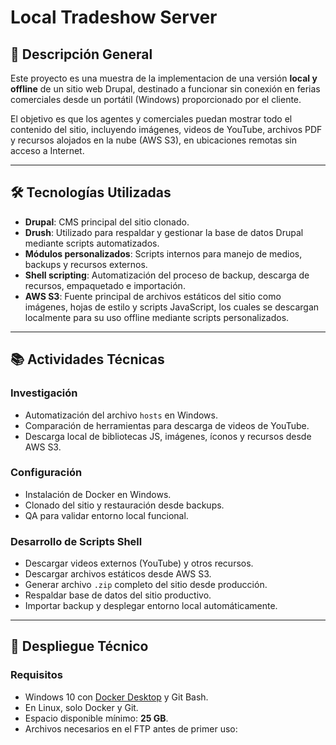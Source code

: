 # Local Tradeshow Server

## 🧾 Descripción General

Este proyecto es una muestra de la implementacion de una versión **local y offline** de un sitio web Drupal, destinado a funcionar sin conexión en ferias comerciales desde un portátil (Windows) proporcionado por el cliente.

El objetivo es que los agentes y comerciales puedan mostrar todo el contenido del sitio, incluyendo imágenes, videos de YouTube, archivos PDF y recursos alojados en la nube (AWS S3), en ubicaciones remotas sin acceso a Internet.

---

## 🛠️ Tecnologías Utilizadas

- **Drupal**: CMS principal del sitio clonado.
- **Drush**: Utilizado para respaldar y gestionar la base de datos Drupal mediante scripts automatizados.
- **Módulos personalizados**: Scripts internos para manejo de medios, backups y recursos externos.
- **Shell scripting**: Automatización del proceso de backup, descarga de recursos, empaquetado e importación.
- **AWS S3**: Fuente principal de archivos estáticos del sitio como imágenes, hojas de estilo y scripts JavaScript, los cuales se descargan localmente para su uso offline mediante scripts personalizados.

---

## 📚 Actividades Técnicas

### Investigación
- Automatización del archivo `hosts` en Windows.
- Comparación de herramientas para descarga de videos de YouTube.
- Descarga local de bibliotecas JS, imágenes, íconos y recursos desde AWS S3.

### Configuración
- Instalación de Docker en Windows.
- Clonado del sitio y restauración desde backups.
- QA para validar entorno local funcional.

### Desarrollo de Scripts Shell
- Descargar videos externos (YouTube) y otros recursos.
- Descargar archivos estáticos desde AWS S3.
- Generar archivo `.zip` completo del sitio desde producción.
- Respaldar base de datos del sitio productivo.
- Importar backup y desplegar entorno local automáticamente.

---

## 🚀 Despliegue Técnico

### Requisitos
- Windows 10 con [Docker Desktop](https://www.docker.com/get-started) y Git Bash.
- En Linux, solo Docker y Git.
- Espacio disponible mínimo: **25 GB**.
- Archivos necesarios en el FTP antes de primer uso:
